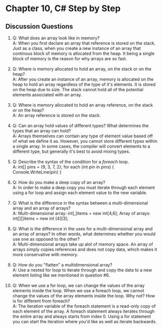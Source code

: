 # Chapter 10, C# Step by Step

## Discussion Questions

1. Q: What does an array look like in memory?  
   A: When you first declare an array that reference is stored on the stack. Just as a class, when you create a new instance of an array that continous block of memory is allocated from the heap. It being a single block of memory is the reason for why arrays are so fast.<br><br>
1. Q: Where is memory allocated to hold an array, on the stack or on the heap?  
   A: After you create an instance of an array, memory is allocated on the heap to hold an array regardless of the type of it's elements. It is stored on the heap due to size. The stack cannot hold all of the potential elements associated with an array.<br><br>
1. Q: Where is memory allocated to hold an array reference, on the stack or on the heap?  
   A: An array reference is stored on the stack.<br><br>
1. Q: Can an array hold values of different types? What determines the types that an array can hold?  
   A: Arrays themselves can contain any type of element value based off of what we define it as. However, you cannot store different types within a single array. In some cases, the compiler will convert elements to a different type, but generally it's best to avoid mixing types.<br><br>
1. Q: Describe the syntax of the condition for a *foreach* loop.  
   A: int[] pins = {9, 3, 7, 2}; for each (int pin in pins) {  Console.WriteLine(pin)  }<br><br>
1. Q: How do you make a deep copy of an array?  
   A: In order to make a deep copy you must iterate through each element using a for loop and assign each element value to the new variable.<br><br>
1. Q: What is the difference in the syntax between a multi-dimensional array and an array of arrays?  
   A: Multi-dimensional array: int[,]items = new int[4,6]; Array of arrays: int[][]items = new int [4][3];  <br><br>
1. Q: What is the difference in the uses for a multi-dimensional array and an array of arrays? In other words, what determines whether you would use one as opposed to the other?  
   A: Multi-dimensional arrays take up alot of memory space. An array of arrays simply copies references and does not copy data, which makes it more conservative with memory.<br><br>
1. Q: How do you "flatten" a multidimensional array?  
   A: Use a nested for loop to iterate through and copy the data to a new element listing like we mentioned in question #6.<br><br>
1. Q: When we use a for loop, we can change the values of the array elements inside the loop. When we use a foreach loop, we cannot change the values of the array elements inside the loop. Why not? How is for different from foreach?  
   A: The iteration variable of the foreach statement is a read-only copy of each element of the array. A foreach statement always iterates through the entire array and always starts from index 0. Using a for statement you can start the iteration where you'd like as well as iterate backwards.<br><br>
  
   